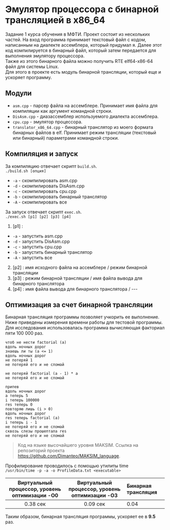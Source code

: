 # Эмулятор процеccора с бинарной трансляцией в x86_64  
Задание 1 курса обучения в МФТИ. Проект состоит из нескольких частей. 
На вход программа принимает текстовый файл с кодом, написанным на диалекте
ассемблера, который придумал я. Далее этот код компилируется в бинарный файл, который
затем передается для выполнения эмулятору процессора.  
Также из этого бинарного файла можно получить RTE elf64-x86-64 файл для системы Linux.  
Для этого в проекте есть модуль бинарной трансляции, который еще и ускоряет программу.  
## Модули
 * `asm.cpp` - парсер файла на ассемблере. Принимает имя файла для компиляции как аргумент командной строки.  
 * `DisAsm.cpp` - диазассемблер используемого диалекта ассемблера.  
 * `cpu.cpp` - эмулятор процессора.  
 * `translator_x86_64.cpp` - бинарный транслятор из моего формата бинарных файлов в elf. 
 Принимает режим трансляции (текстовый или бинарный) параметрами командной строки.
 ## Компиляция и запуск
 За компиляцию отвечает скрипт `build.sh`.  
 `./build.sh [опция]`  
 * `-a` - скомпилировать asm.cpp  
 * `-d` - скомпилировать DisAsm.cpp  
 * `-c` - скомпилировать cpu.cpp  
 * `-b` - скомпилировать бинарный транслятор  
 * `-A` - скомпилировать все  
 
 За запуск отвечает скрипт `exec.sh`.  
 `./exec.sh [p1] [p2] [p3] [p4]`  
 1) [p1] :  
 * `-a` - запустить asm.cpp   
 * `-d` - запустить DisAsm.cpp  
 * `-c` - запустить cpu.cpp  
 * `-b` - запустить бинарный транслятор  
 * `-A` - запустить все  
 2) [p2] : имя исходного файла на ассемблере / режим бинарной трансляции  
 3) [p3] : режим бинарной трансляции / имя файла вывода для бинарного транслятора  
 4) [p4] : имя файла вывода для бинарного транслятора / ---  
## Оптимизация за счет бинарной трансляции  
Бинарная трансляция программы позволяет учкорить ее выполнение. Ниже приведены измерения времени работы для тестовой программы.
Для исследования использовалась программа вычисляющая факториал пяти 100 000 раз.  

```
чтоб не нести factorial (a)
вдоль ночных дорог
знаешь ли ты (a <= 1)
вдоль ночных дорог
не потеряй 1
не потеряй его и не сломай

не потеряй factorial (a - 1) * a
не потеряй его и не сломай

припев
вдоль ночных дорог
a теперь 5
i теперь 100000
res теперь 0
повторяю лишь (i > 0)
вдоль ночных дорог
res теперь factorial (a)
i теперь i - 1
не потеряй его и не сломай
сквозь слезы прошептала res
не потеряй его и не сломай
```
> Код на языке высочайшего уровня MAKSIM. Ссылка на репозиторий проекта https://github.com/Dimanteo/MAKSIM_language.  

Профилирование проводилось с помощью утилиты time  
`/usr/bin/time -p -a -o ProfileData.txt <executable>`  
 
| Виртуальный процессор, уровень оптимизации -O0 | Виртуальный процессор, уровень оптимизации -O3 | Бинарная трансляция |
|:---------------------:|:-------------------:|:------------------|
|         0.38 сек      |        0.09 сек     |         0.04      |

Таким образом, бинарная трансляция программы, ускоряет ее в **9.5** раз. 
